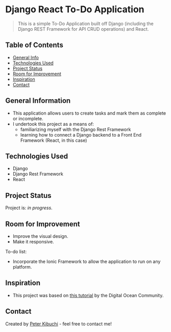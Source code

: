 # Django React To-Do Application
> This is a simple To-Do Application built off Django (including the Django REST Framework for API CRUD operations) and React.
<!-- > Live demo [_here_](https://www.example.com). -->

## Table of Contents
* [General Info](#general-information)
* [Technologies Used](#technologies-used)
* [Project Status](#project-status)
* [Room for Improvement](#room-for-improvement)
* [Inspiration](#inspiration)
* [Contact](#contact)
<!-- * [Features](#features) -->
<!-- * [Setup](#setup) -->


## General Information
- This application allows users to create tasks and mark them as complete or incomplete.
- I undertook this project as a means of:
  - familiarizing myself with the Django Rest Framework
  - learning how to connect a Django backend to a Front End Framework (React, in this case)


## Technologies Used
- Django
- Django Rest Framework
- React


<!-- ## Features
List the ready features here:
- Awesome feature 1
- Awesome feature 2
- Awesome feature 3


## Setup
Describe how to install / setup one's local environment / get started with the project.
Provide a link to the demo version here as well. -->


## Project Status
Project is: _in progress_.


## Room for Improvement
- Improve the visual design.
- Make it responsive.

To-do list:
- Incorporate the Ionic Framework to allow the application to run on any platform.


## Inspiration
- This project was based on [this tutorial](https://www.digitalocean.com/community/tutorials/build-a-to-do-application-using-django-and-react) by the Digital Ocean Community.


## Contact
Created by [Peter Kibuchi](https://peterkibuchi.com) - feel free to contact me!